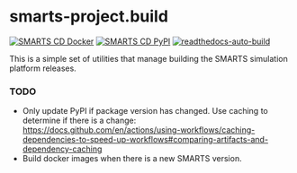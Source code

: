 # smarts-project.build
[![SMARTS CD Docker](https://github.com/smarts-project/smarts-project.build/actions/workflows/cd-docker.yml/badge.svg)](https://github.com/smarts-project/smarts-project.build/actions/workflows/cd-docker.yml)
[![SMARTS CD PyPI](https://github.com/smarts-project/smarts-project.build/actions/workflows/cd-pypi.yml/badge.svg)](https://github.com/smarts-project/smarts-project.build/actions/workflows/cd-pypi.yml)
[![readthedocs-auto-build](https://github.com/smarts-project/smarts-project.build/actions/workflows/readthedocs-auto-build.yml/badge.svg)](https://github.com/smarts-project/smarts-project.build/actions/workflows/readthedocs-auto-build.yml)

This is a simple set of utilities that manage building the SMARTS simulation platform releases.


### TODO
- Only update PyPI if package version has changed. Use caching to determine if there is a change: https://docs.github.com/en/actions/using-workflows/caching-dependencies-to-speed-up-workflows#comparing-artifacts-and-dependency-caching
- Build docker images when there is a new SMARTS version.
